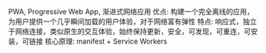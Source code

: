 PWA, Progressive Web App, 渐进式网络应用
优点: 构建一个完全离线的应用，为用户提供一个几乎瞬间加载的用户体验，对于网络富有弹性
特点: 响应式，独立于网络连接，类似原生的交互体验，始终保持更新，安全，可发现，可重连，可安装，可链接
核心原理: manifest + Service Workers